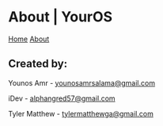 # About | YourOS

[Home](/) [About](/about.md)

## Created by:
Younos Amr - younosamrsalama@gmail.com

iDev - alphangred57@gmail.com

Tyler Matthew - tylermatthewga@gmail.com
